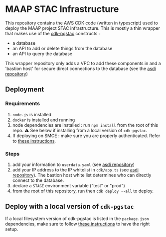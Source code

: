 # MAAP STAC Infrastructure

This repository contains the AWS CDK code (written in typescript) used to deploy the MAAP project STAC infrastructure. This is mostly a thin wrapper that makes use of the [cdk-pgstac](https://github.com/developmentseed/cdk-pgstac) constructs : 

- a database
- an API to add or delete things from the database
- an API to query the database

This wrapper repository only adds a VPC to add these components in and a 'bastion host' for secure direct connections to the database (see the [asdi repository](https://github.com/developmentseed/aws-asdi-pgstac))

## Deployment

### Requirements

1. `node.js` is installed
2. `docker` is installed and running
3. node dependencies are installed : run `npm install` from the root of this repo. :warning: See below if installing from a local version of `cdk-pgstac`.
4. If deploying on SMCE : make sure you are properly authenticated. Refer to [these instructions](https://github.com/NASA-IMPACT/active-maap-sprint/issues/482#issuecomment-1491475121).

### Steps

1. add your information to `userdata.yaml` (see [asdi repository](https://github.com/developmentseed/aws-asdi-pgstac))
2. add your IP address to the IP whitelist in `cdk/app.ts` (see [asdi repository](https://github.com/developmentseed/aws-asdi-pgstac)). The bastion host white list determines who can directly connect to the database.
3. declare a `STAGE` environment variable ("test" or "prod")
4. from the root of this repository, run then `cdk deploy --all` to deploy. 

## Deploy with a local version of `cdk-pgstac`

If a local filesystem version of cdk-pgstac is listed in the `package.json` dependencies, make sure to follow [these instructions](https://github.com/developmentseed/cdk-pgstac/pull/34#issuecomment-1500558124) to have the right setup.
